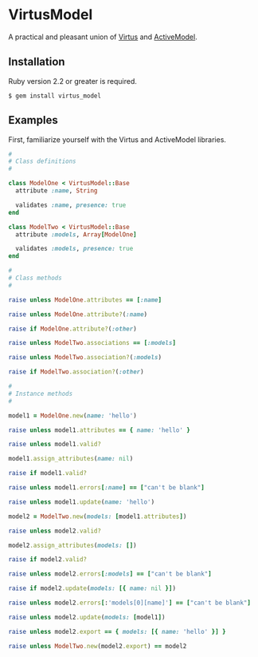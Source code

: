 # VirtusModel

A practical and pleasant union of [Virtus](https://rubygems.org/gems/virtus) and [ActiveModel](https://rubygems.org/gems/activemodel).

## Installation

Ruby version 2.2 or greater is required.

```shell
$ gem install virtus_model
```

## Examples

First, familiarize yourself with the Virtus and ActiveModel libraries.

```ruby
#
# Class definitions
#

class ModelOne < VirtusModel::Base
  attribute :name, String

  validates :name, presence: true
end

class ModelTwo < VirtusModel::Base
  attribute :models, Array[ModelOne]

  validates :models, presence: true
end

#
# Class methods
#

raise unless ModelOne.attributes == [:name]

raise unless ModelOne.attribute?(:name)

raise if ModelOne.attribute?(:other)

raise unless ModelTwo.associations == [:models]

raise unless ModelTwo.association?(:models)

raise if ModelTwo.association?(:other)

#
# Instance methods
#

model1 = ModelOne.new(name: 'hello')

raise unless model1.attributes == { name: 'hello' }

raise unless model1.valid?

model1.assign_attributes(name: nil)

raise if model1.valid?

raise unless model1.errors[:name] == ["can't be blank"]

raise unless model1.update(name: 'hello')

model2 = ModelTwo.new(models: [model1.attributes])

raise unless model2.valid?

model2.assign_attributes(models: [])

raise if model2.valid?

raise unless model2.errors[:models] == ["can't be blank"]

raise if model2.update(models: [{ name: nil }])

raise unless model2.errors[:'models[0][name]'] == ["can't be blank"]

raise unless model2.update(models: [model1])

raise unless model2.export == { models: [{ name: 'hello' }] }

raise unless ModelTwo.new(model2.export) == model2
```

